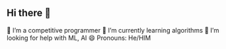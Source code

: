 ## Hi there 👋

🔭 I’m a competitive programmer
🌱 I’m currently learning algorithms
🤔 I’m looking for help with ML, AI
😄 Pronouns: He/HIM
<!--
**rahsanalsaymon/RahsanAlSaymon** is a ✨ _special_ ✨ repository because its `README.md` (this file) appears on your GitHub profile.

Here are some ideas to get you started:

- 🔭 I’m currently working on ...
- 🌱 I’m currently learning ...
- 👯 I’m looking to collaborate on ...
- 🤔 I’m looking for help with ...
- 💬 Ask me about ...
- 📫 How to reach me: ...
- 😄 Pronouns: ...
- ⚡ Fun fact: ...
-->
